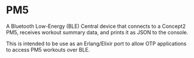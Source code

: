 # PM5

A Bluetooth Low-Energy (BLE) Central device that connects to a Concept2 PM5, receives workout summary data, and prints it as JSON to the console.

This is intended to be use as an Erlang/Elixir port to allow OTP applications to access PM5 workouts over BLE.
